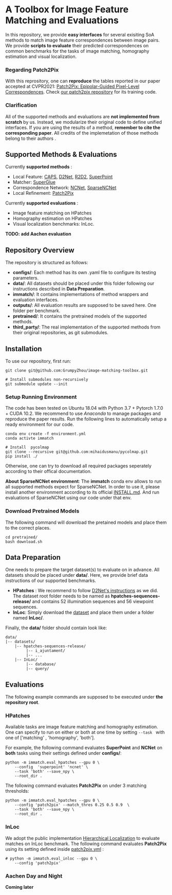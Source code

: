 

# A Toolbox for Image Feature Matching and Evaluations 
In this repository, we provide **easy interfaces** for several exisiting SoA methods to match image feature correspondences between image pairs.
We provide **scripts to evaluate** their predicted correspondences on common benchmarks for the tasks of image matching, homography estimation and visual localization.

### Regarding Patch2Pix
With this reprository, one can **reproduce** the tables reported in our  paper accepted at CVPR2021: [Patch2Pix: Epipolar-Guided Pixel-Level Correspondences](https://arxiv.org/abs/2012.01909). 
Check [our patch2pix repository](https://github.com/GrumpyZhou/patch2pix) for its training code.


###  Clarification
 All of the supported methods and evaluations are **not implemented from scratch**  by us.  Instead, we modularize their original code to define unified interfaces.
 If you are using the results of a method, **remember to cite the corresponding paper**.
 All credits of the implemetation of those methods  belong to their authors .

## Supported Methods & Evaluations 
Currently **supported methods** :
- Local Feature:
[CAPS](https://arxiv.org/abs/2004.13324), [D2Net](https://arxiv.org/abs/1905.03561),  [R2D2](https://arxiv.org/abs/1906.06195), [SuperPoint](https://arxiv.org/abs/1712.07629)
- Matcher: [SuperGlue](https://arxiv.org/abs/1911.11763)
- Correspondence Network:   [NCNet](https://arxiv.org/abs/1810.10510),  [SparseNCNet](https://arxiv.org/pdf/2004.10566.pdf)
- Local Refinement: [Patch2Pix](https://arxiv.org/abs/2012.01909)

Currently **supported evaluations** :
- Image feature matching on HPatches
- Homography estimation on HPatches
- Visual localization benchmarks: InLoc.

**TODO:  add Aachen evaluation**

## Repository Overview

The repository is structured as follows:
 - **configs/**: Each method has its own .yaml file to configure its testing parameters. 
 - **data/**: All datasets should be placed under this folder following our instructions described in **Data Preparation**.
 - **immatch/**: It contains implementations of method wrappers  and evaluation interfaces.
 - **outputs/**: All evaluation results are supposed to be saved here. One folder per benchmark.
 - **pretrained/**: It contains the pretrained models of the supported methods. 
 - **third_party/**: The real implementation of the supported methods from their original repositories, as git submodules.

##  Installation
To use our repository, first run:
```
git clone git@github.com:GrumpyZhou/image-matching-toolbox.git

# Install submodules non-recursively
git submodule update --init
```
### Setup Running Environment
The code has been tested on Ubuntu 18.04 with Python 3.7 + Pytorch 1.7.0  + CUDA 10.2.  We recommend to use *Anaconda* to manage packages and reproduce the paper results. Run the following lines to automatically setup a ready environment for our code.
```
conda env create -f environment.yml
conda activte immatch

# Install  pycolmap 
git clone --recursive git@github.com:mihaidusmanu/pycolmap.git
pip install ./
```
Otherwise, one can try to download all required packages seperately according to their offical documentation.

**About SparseNCNet environment**:
The **immatch** conda env allows to run all supported methods expect for SparseNCNet. In order to use it, please install another environment according to its official [INSTALL.md](https://github.com/ignacio-rocco/sparse-ncnet/blob/master/INSTALL.md). And run evaluations of SparseNCNet using our code under that env.

### Download Pretrained Models
The following command will download the pretained models and place them to the correct places.
```
cd pretrained/
bash download.sh
```


## Data Preparation
One needs to prepare the target dataset(s) to evaluate on in advance.  All datasets should be placed under  **data/**. Here, we provide brief data instructions of our supported benchmarks.

 - **HPatches** : We recommend to follow [D2Net's instructions](https://github.com/mihaidusmanu/d2-net/tree/master/hpatches_sequences) as we did. The dataset root folder needs to be named as **hpatches-sequences-release/** and contains 52 illumination sequences and 56 viewpoint sequences.
 - **InLoc**: Simply download the [dataset](http://www.ok.sc.e.titech.ac.jp/INLOC/) and place them under a folder named **InLoc/**.

Finally, the **data/** folder should contain look like:
```
data/
|-- datasets/
	|-- hpatches-sequences-release/
	     |-- i_ajuntament/ 
	     |-- ...
	|-- InLoc/
	     |-- database/
	     |-- query/
```


## Evaluations
The following example commands are supposed to be executed under **the repository root**.

### HPatches
Available tasks are image feature matching and homography estimation. One can specify to run on either or both at one time by setting  `--task `  with one of ['matching' , 'homography', 'both']. 

For example, the following command evaluates **SuperPoint** and **NCNet** on **both** tasks using their settings defined under **configs/**:
```
python -m immatch.eval_hpatches --gpu 0 \
    --config  'superpoint' 'ncnet' \
    --task 'both' --save_npy \
    --root_dir . 
```
The following command evaluates **Patch2Pix** on under 3 matching thresholds:
```
python -m immatch.eval_hpatches --gpu 0 \
    --config 'patch2pix' --match_thres 0.25 0.5 0.9  \
    --task 'both' --save_npy \
    --root_dir .     
```

### InLoc
We adopt the public implementation [Hierarchical Localization](https://github.com/cvg/Hierarchical-Localization) to evaluate matches on InLoc benchmark.
The following command evaluates  **Patch2Pix** using its setting defined inside [patch2pix.yml](configs/patch2pix.yml) :
```
# python -m immatch.eval_inloc --gpu 0 \
	--config 'patch2pix' 
```

### Aachen Day and Night 
**Coming later**

